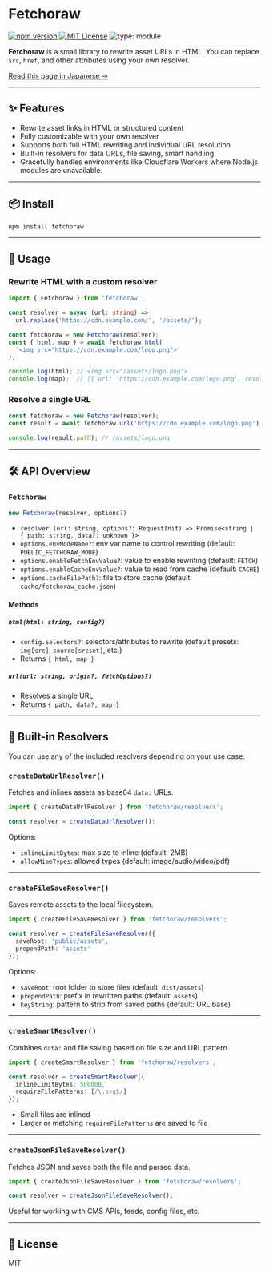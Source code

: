 # Fetchoraw

[![npm version](https://img.shields.io/npm/v/fetchoraw)](https://www.npmjs.com/package/fetchoraw)
[![MIT License](https://img.shields.io/npm/l/fetchoraw)](./LICENSE)
![type: module](https://img.shields.io/badge/type-module-green)

**Fetchoraw** is a small library to rewrite asset URLs in HTML.
You can replace `src`, `href`, and other attributes using your own resolver.

[Read this page in Japanese →](./README.ja.md)

---

## ✨ Features

* Rewrite asset links in HTML or structured content
* Fully customizable with your own resolver
* Supports both full HTML rewriting and individual URL resolution
* Built-in resolvers for data URLs, file saving, smart handling
* Gracefully handles environments like Cloudflare Workers where Node.js modules are unavailable.

---

## 📦 Install

```bash
npm install fetchoraw
```

---

## 🚀 Usage

### Rewrite HTML with a custom resolver

```ts
import { Fetchoraw } from 'fetchoraw';

const resolver = async (url: string) =>
  url.replace('https://cdn.example.com/', '/assets/');

const fetchoraw = new Fetchoraw(resolver);
const { html, map } = await fetchoraw.html(
  '<img src="https://cdn.example.com/logo.png">'
);

console.log(html); // <img src="/assets/logo.png">
console.log(map);  // [{ url: 'https://cdn.example.com/logo.png', resolvedPath: '/assets/logo.png' }]
```

### Resolve a single URL

```ts
const fetchoraw = new Fetchoraw(resolver);
const result = await fetchoraw.url('https://cdn.example.com/logo.png');

console.log(result.path); // /assets/logo.png
```

---

## 🛠 API Overview

### `Fetchoraw`

```ts
new Fetchoraw(resolver, options?)
```

* `resolver`: `(url: string, options?: RequestInit) => Promise<string | { path: string, data?: unknown }> `
* `options.envModeName?`: env var name to control rewriting (default: `PUBLIC_FETCHORAW_MODE`)
* `options.enableFetchEnvValue?`: value to enable rewriting (default: `FETCH`)
* `options.enableCacheEnvValue?`: value to read from cache (default: `CACHE`)
* `options.cacheFilePath?`: file to store cache (default: `cache/fetchoraw_cache.json`)

#### Methods

##### `html(html: string, config?)`

* `config.selectors?`: selectors/attributes to rewrite (default presets: `img[src]`, `source[srcset]`, etc.)
* Returns `{ html, map }`

##### `url(url: string, origin?, fetchOptions?)`

* Resolves a single URL
* Returns `{ path, data?, map }`

---

## 🧙 Built-in Resolvers

You can use any of the included resolvers depending on your use case:

### `createDataUrlResolver()`

Fetches and inlines assets as base64 `data:` URLs.

```ts
import { createDataUrlResolver } from 'fetchoraw/resolvers';

const resolver = createDataUrlResolver();
```

Options:

* `inlineLimitBytes`: max size to inline (default: 2MB)
* `allowMimeTypes`: allowed types (default: image/audio/video/pdf)

---

### `createFileSaveResolver()`

Saves remote assets to the local filesystem.

```ts
import { createFileSaveResolver } from 'fetchoraw/resolvers';

const resolver = createFileSaveResolver({
  saveRoot: 'public/assets',
  prependPath: 'assets'
});
```

Options:

* `saveRoot`: root folder to store files (default: `dist/assets`)
* `prependPath`: prefix in rewritten paths (default: `assets`)
* `keyString`: pattern to strip from saved paths (default: URL base)

---

### `createSmartResolver()`

Combines `data:` and file saving based on file size and URL pattern.

```ts
import { createSmartResolver } from 'fetchoraw/resolvers';

const resolver = createSmartResolver({
  inlineLimitBytes: 500000,
  requireFilePatterns: [/\.svg$/]
});
```

* Small files are inlined
* Larger or matching `requireFilePatterns` are saved to file

---

### `createJsonFileSaveResolver()`

Fetches JSON and saves both the file and parsed data.

```ts
import { createJsonFileSaveResolver } from 'fetchoraw/resolvers';

const resolver = createJsonFileSaveResolver();
```

Useful for working with CMS APIs, feeds, config files, etc.

---

## 📄 License

MIT
